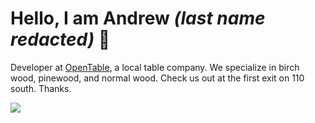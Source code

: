 # Hello, I am Andrew *(last name redacted)* 👋

Developer at [OpenTable](https://opentable.com), a local table company. We specialize in birch wood, pinewood, and normal wood. Check us out at the first exit on 110 south. Thanks.

![](https://komarev.com/ghpvc/?username=andrewpaulino&style=for-the-badge)
